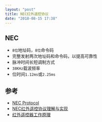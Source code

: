 ```yaml
---
layout: "post"
title: NEC红外遥控协议
date: "2018-08-15 17:38"
---
```


## NEC

- `8位`地址码，`8位`命令码
- 完整发射两次地址码和命令码，以提高可靠性
- 脉冲时间长短调制方式
- `38KHz`载波频率
- 位时间`1.12ms`或`2.25ms`

<!--more-->


## 参考

* [NEC Protocol](https://www.sbprojects.net/knowledge/ir/nec.php)
* [NEC红外遥控协议理解与实现](https://blog.csdn.net/jerryutscn/article/details/7201352)
* [红外遥控器工作原理](https://blog.csdn.net/techelefeng/article/details/45972583)
